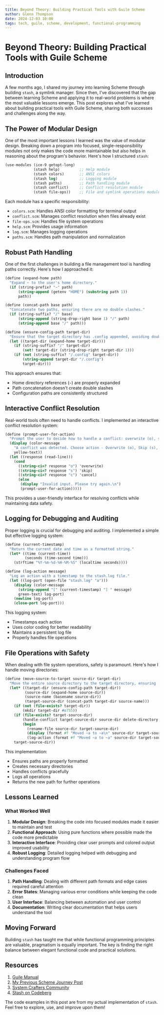 ```yaml
---
title: Beyond Theory: Building Practical Tools with Guile Scheme
author: Glenn Thompson
date: 2024-12-03 10:00
tags: tech, guile, scheme, development, functional-programming
---
```


# Beyond Theory: Building Practical Tools with Guile Scheme

## Introduction

A few months ago, I shared my journey into learning Scheme through building `stash`, a symlink manager. Since then, I've discovered that the gap between learning Scheme and applying it to real-world problems is where the most valuable lessons emerge. This post explores what I've learned about building practical tools with Guile Scheme, sharing both successes and challenges along the way.

## The Power of Modular Design

One of the most important lessons I learned was the value of modular design. Breaking down a program into focused, single-responsibility modules not only makes the code more maintainable but also helps in reasoning about the program's behavior. Here's how I structured `stash`:

```scheme
(use-modules (ice-9 getopt-long)
             (stash help)         ;; Help module
             (stash colors)       ;; ANSI colors
             (stash log)          ;; Logging module
             (stash paths)        ;; Path handling module
             (stash conflict)     ;; Conflict resolution module
             (stash file-ops))    ;; File and symlink operations module
```

Each module has a specific responsibility:
- `colors.scm`: Handles ANSI color formatting for terminal output
- `conflict.scm`: Manages conflict resolution when files already exist
- `file-ops.scm`: Handles file system operations
- `help.scm`: Provides usage information
- `log.scm`: Manages logging operations
- `paths.scm`: Handles path manipulation and normalization

## Robust Path Handling

One of the first challenges in building a file management tool is handling paths correctly. Here's how I approached it:

```scheme
(define (expand-home path)
  "Expand ~ to the user's home directory."
  (if (string-prefix? "~" path)
      (string-append (getenv "HOME") (substring path 1))
      path))

(define (concat-path base path)
  "Concatenate two paths, ensuring there are no double slashes."
  (if (string-suffix? "/" base)
      (string-append (string-drop-right base 1) "/" path)
      (string-append base "/" path)))

(define (ensure-config-path target-dir)
  "Ensure that the target directory has .config appended, avoiding double slashes."
  (let ((target-dir (expand-home target-dir)))
    (if (string-suffix? "/" target-dir)
        (set! target-dir (string-drop-right target-dir 1)))
    (if (not (string-suffix? "/.config" target-dir))
        (string-append target-dir "/.config")
        target-dir)))
```

This approach ensures that:
- Home directory references (`~`) are properly expanded
- Path concatenation doesn't create double slashes
- Configuration paths are consistently structured

## Interactive Conflict Resolution

Real-world tools often need to handle conflicts. I implemented an interactive conflict resolution system:

```scheme
(define (prompt-user-for-action)
  "Prompt the user to decide how to handle a conflict: overwrite (o), skip (s), or cancel (c)."
  (display (color-message 
    "A conflict was detected. Choose action - Overwrite (o), Skip (s), or Cancel (c): " 
    yellow-text))
  (let ((response (read-line)))
    (cond
      ((string-ci=? response "o") 'overwrite)
      ((string-ci=? response "s") 'skip)
      ((string-ci=? response "c") 'cancel)
      (else
       (display "Invalid input. Please try again.\n")
       (prompt-user-for-action)))))
```

This provides a user-friendly interface for resolving conflicts while maintaining data safety.

## Logging for Debugging and Auditing

Proper logging is crucial for debugging and auditing. I implemented a simple but effective logging system:

```scheme
(define (current-timestamp)
  "Return the current date and time as a formatted string."
  (let* ((time (current-time))
         (seconds (time-second time)))
    (strftime "%Y-%m-%d-%H-%M-%S" (localtime seconds))))

(define (log-action message)
  "Log an action with a timestamp to the stash.log file."
  (let ((log-port (open-file "stash.log" "a")))
    (display (color-message 
      (string-append "[" (current-timestamp) "] " message) 
      green-text) log-port)
    (newline log-port)
    (close-port log-port)))
```

This logging system:
- Timestamps each action
- Uses color coding for better readability
- Maintains a persistent log file
- Properly handles file operations

## File Operations with Safety

When dealing with file system operations, safety is paramount. Here's how I handle moving directories:

```scheme
(define (move-source-to-target source-dir target-dir)
  "Move the entire source directory to the target directory, ensuring .config in the target path."
  (let* ((target-dir (ensure-config-path target-dir))
         (source-dir (expand-home source-dir))
         (source-name (basename source-dir))
         (target-source-dir (concat-path target-dir source-name)))
    (if (not (file-exists? target-dir))
        (mkdir target-dir #o755))
    (if (file-exists? target-source-dir)
        (handle-conflict target-source-dir source-dir delete-directory log-action)
        (begin
          (rename-file source-dir target-source-dir)
          (display (format #f "Moved ~a to ~a\n" source-dir target-source-dir))
          (log-action (format #f "Moved ~a to ~a" source-dir target-source-dir))))
    target-source-dir))
```

This implementation:
- Ensures paths are properly formatted
- Creates necessary directories
- Handles conflicts gracefully
- Logs all operations
- Returns the new path for further operations

## Lessons Learned

### What Worked Well
1. **Modular Design**: Breaking the code into focused modules made it easier to maintain and test
2. **Functional Approach**: Using pure functions where possible made the code more predictable
3. **Interactive Interface**: Providing clear user prompts and colored output improved usability
4. **Robust Logging**: Detailed logging helped with debugging and understanding program flow

### Challenges Faced
1. **Path Handling**: Dealing with different path formats and edge cases required careful attention
2. **Error States**: Managing various error conditions while keeping the code clean
3. **User Interface**: Balancing between automation and user control
4. **Documentation**: Writing clear documentation that helps users understand the tool

## Moving Forward

Building `stash` has taught me that while functional programming principles are valuable, pragmatism is equally important. The key is finding the right balance between elegant functional code and practical solutions.

## Resources

1. [Guile Manual](https://www.gnu.org/software/guile/manual/)
2. [My Previous Scheme Journey Post](/content/posts/scheme-journey.html)
3. [System Crafters Community](https://systemcrafters.net/community)
4. [Stash on Codeberg](https://codeberg.org/glenneth/stash)

The code examples in this post are from my actual implementation of `stash`. Feel free to explore, use, and improve upon them!
